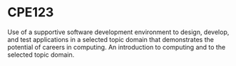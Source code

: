 # CPE123
  Use of a supportive software development environment to design, develop, and test applications in a selected topic domain     that demonstrates the potential of careers in computing. An introduction to computing and to the selected topic domain.
  
  
